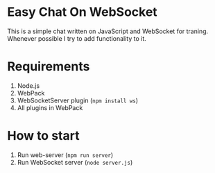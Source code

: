 # Easy Chat On WebSocket
This is a simple chat written on JavaScript and WebSocket for traning. Whenever possible I try to add functionality to it.

# Requirements
1) Node.js
2) WebPack
3) WebSocketServer plugin (`npm install ws`)
4) All plugins in WebPack

# How to start
1) Run web-server (`npm run server`)
2) Run WebSocket server (`node server.js`)